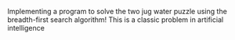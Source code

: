 Implementing a program to solve the two jug water puzzle using the breadth-first search algorithm! This is a classic problem in artificial intelligence
